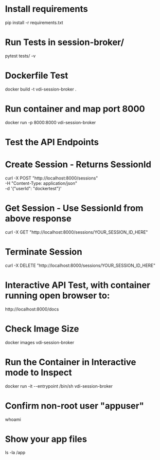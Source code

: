 # Install requirements
pip install -r requirements.txt


# Run Tests in session-broker/
pytest tests/ -v


# Dockerfile Test
docker build -t vdi-session-broker .

# Run container and map port 8000
docker run -p 8000:8000 vdi-session-broker


# Test the API Endpoints

# Create Session - Returns SessionId
curl -X POST "http://localhost:8000/sessions" \
     -H "Content-Type: application/json" \
     -d '{"userId": "dockertest"}'


# Get Session - Use SessionId from above response
curl -X GET "http://localhost:8000/sessions/YOUR_SESSION_ID_HERE"


# Terminate Session
curl -X DELETE "http://localhost:8000/sessions/YOUR_SESSION_ID_HERE"

# Interactive API Test, with container running open browser to:
http://localhost:8000/docs

# Check Image Size
docker images vdi-session-broker

# Run the Container in Interactive mode to Inspect
docker run -it --entrypoint /bin/sh vdi-session-broker

# Confirm non-root user "appuser"
whoami

# Show your app files
ls -la /app 

#
